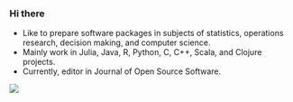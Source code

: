 ### Hi there 

- Like to prepare software packages in subjects of statistics, operations research, decision making, and computer science.
- Mainly work in Julia, Java, R, Python, C, C++, Scala, and Clojure projects.
- Currently, editor in Journal of Open Source Software.


![](https://komarev.com/ghpvc/?username=jbytecode&color=blueviolet)
  

